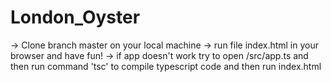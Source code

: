 # London_Oyster
-> Clone branch master on your local machine
-> run file index.html in your browser and have fun!
-> if app doesn't work try to open /src/app.ts and then run command 'tsc' to compile typescript code and then run index.html


